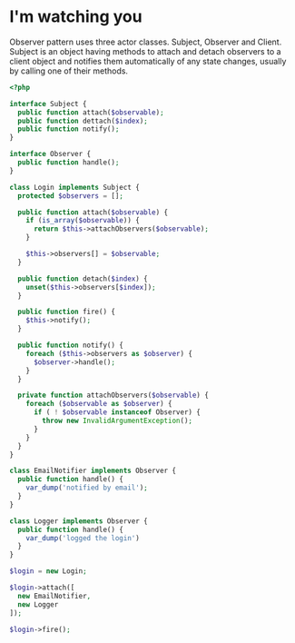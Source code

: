 # I'm watching you

Observer pattern uses three actor classes. Subject, Observer and Client. Subject is an object having methods to attach and detach observers to a client object and notifies them automatically of any state changes, usually by calling one of their methods.

```php
<?php

interface Subject {
  public function attach($observable);
  public function dettach($index);
  public function notify();
}

interface Observer {
  public function handle();
}

class Login implements Subject {
  protected $observers = [];

  public function attach($observable) {
    if (is_array($observable)) {
      return $this->attachObservers($observable);
    }

    $this->observers[] = $observable;
  }

  public function detach($index) {
    unset($this->observers[$index]);
  }

  public function fire() {
    $this->notify();
  }

  public function notify() {
    foreach ($this->observers as $observer) {
      $observer->handle();
    }
  }

  private function attachObservers($observable) {
    foreach ($observable as $observer) {
      if ( ! $observable instanceof Observer) {
        throw new InvalidArgumentException();
      }
    }
  }
}

class EmailNotifier implements Observer {
  public function handle() {
    var_dump('notified by email');
  }
}

class Logger implements Observer {
  public function handle() {
    var_dump('logged the login')
  }
}

$login = new Login;

$login->attach([
  new EmailNotifier,
  new Logger
]);

$login->fire();
```


